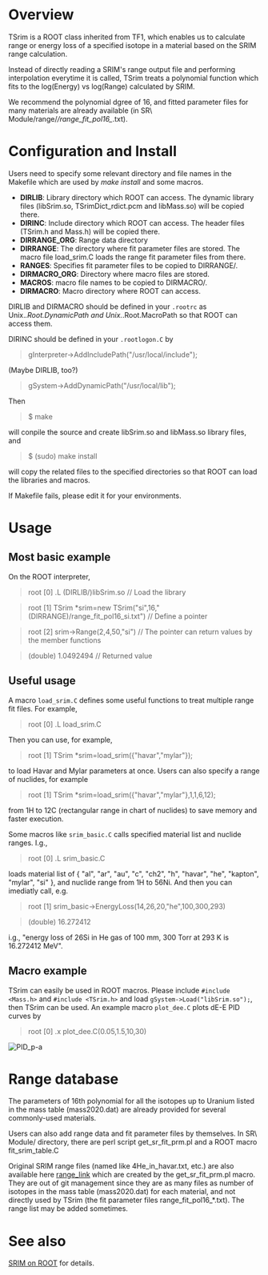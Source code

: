 # Overview
TSrim is a ROOT class inherited from TF1, which enables us to calculate range or energy loss of a specified isotope in a material based on the SRIM range calculation.

Instead of directly reading a SRIM's range output file and performing interpolation everytime it is called, TSrim treats a polynomial function which fits to the log(Energy) vs log(Range) calculated by SRIM.

We recommend the polynomial dgree of 16, and fitted parameter files for many materials are already available (in SR\ Module/range/*/range_fit_pol16_*.txt).

# Configuration and Install
Users need to specify some relevant directory and file names in the Makefile which are used by _make install_ and some macros.
- **DIRLIB**: Library directory which ROOT can access.
The dynamic library files (libSrim.so, TSrimDict_rdict.pcm and libMass.so) will be copied there.
- **DIRINC**: Include directory which ROOT can access. The header files (TSrim.h and Mass.h) will be copied there.
- **DIRRANGE_ORG**: Range data directory
- **DIRRANGE**: The directory where fit parameter files are stored. The macro file load_srim.C loads the range fit parameter files from there.
- **RANGES**: Specifies fit parameter files to be copied to DIRRANGE/.
- **DIRMACRO_ORG**: Directory where macro files are stored.
- **MACROS**: macro file names to be copied to DIRMACRO/.
- **DIRMACRO**: Macro directory where ROOT can access.

DIRLIB and DIRMACRO should be defined in your `.rootrc`
as Unix.*.Root.DynamicPath and Unix.*.Root.MacroPath so that ROOT can access them.

DIRINC should be defined in your
`.rootlogon.C`
by
> gInterpreter->AddIncludePath("/usr/local/include");

(Maybe DIRLIB, too?)
> gSystem->AddDynamicPath("/usr/local/lib");


Then 
> $ make

will conpile the source and create libSrim.so and libMass.so library files, and
> $ (sudo) make install

will copy the related files to the specified directories so that ROOT can load the libraries and macros.

If Makefile fails, please edit it for your environments.

# Usage
## Most basic example
On the ROOT interpreter, 
> root [0] .L (DIRLIB/)libSrim.so   // Load the library 

> root [1] TSrim *srim=new TSrim("si",16,"(DIRRANGE)/range_fit_pol16_si.txt")   // Define a pointer

> root [2] srim->Range(2,4,50,"si")   // The pointer can return values by the member functions

> (double) 1.0492494   // Returned value

## Useful usage
A macro `load_srim.C` defines some useful functions to treat multiple range fit files. For example,
> root [0] .L load_srim.C

Then you can use, for example,
> root [1] TSrim *srim=load_srim({"havar","mylar"});

to load Havar and Mylar parameters at once. Users can also specify a range of nuclides, for example 
> root [1] TSrim *srim=load_srim({"havar","mylar"},1,1,6,12);

from 1H to 12C (rectangular range in chart of nuclides) to save memory and faster execution. 

Some macros like `srim_basic.C` calls specified material list and nuclide ranges. I.g.,
> root [0] .L srim_basic.C

loads material list of {
  "al", "ar", "au",
  "c", "ch2",
  "h", "havar", "he", "kapton",
  "mylar", "si"
}, and nuclide range from 1H to 56Ni. And then you can imediatly call, e.g.
> root [1] srim_basic->EnergyLoss(14,26,20,"he",100,300,293)

> (double) 16.272412

i.g., "energy loss of 26Si in He gas of 100 mm, 300 Torr at 293 K is 16.272412 MeV".

## Macro example
TSrim can easily be used in ROOT macros.
Please include `#include <Mass.h>` and `#include <TSrim.h>` and load `gSystem->Load("libSrim.so");`, then TSrim can be used.
An example macro `plot_dee.C` plots dE-E PID curves by
> root [0] .x plot_dee.C(0.05,1.5,10,30)

![PID_p-a](https://www.cns.s.u-tokyo.ac.jp/gitlab/hayakawa/tsrim/-/raw/main/macros/PID_p-a.png?ref_type=heads "PID_p-a")


# Range database
The parameters of 16th polynomial for all the isotopes up to Uranium listed in the mass table (mass2020.dat) are already provided for several commonly-used materials.

Users can also add range data and fit parameter files by themselves. In SR\ Module/ directory, there are perl script get_sr_fit_prm.pl and a ROOT macro fit_srim_table.C

Original SRIM range files (named like 4He_in_havar.txt, etc.) are also available here [range_link](https://www.dropbox.com/scl/fo/3nqo5lhjq3vgqpbyoymmv/AB7X6ewIv6IBYjoZaQ5-7SU?rlkey=bzidq0fdmj2k8zfeh3j3rdsqu&st=6leer867&dl=0)
which are created by the get_sr_fit_prm.pl macro.
They are out of git management since they are as many files as number of isotopes in the mass table (mass2020.dat) for each material,
and not directly used by TSrim (the fit parameter files range_fit_pol16_*.txt). The range list may be added sometimes.

# See also
[SRIM on ROOT](https://docs.google.com/presentation/d/1v2fcSzfREJnktkHS7z6tXroHQbBpR1BSlsRj4ryszQc/edit?usp=sharing) for details.